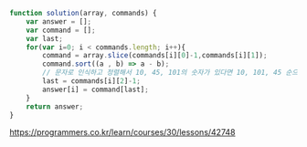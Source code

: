 ```javascript
function solution(array, commands) {
    var answer = [];
    var command = [];
    var last;
    for(var i=0; i < commands.length; i++){
        command = array.slice(commands[i][0]-1,commands[i][1]);
        command.sort((a , b) => a - b); 
        // 문자로 인식하고 정렬해서 10, 45, 101의 숫자가 있다면 10, 101, 45 순으로 정렬이 될 것이다.
        last = commands[i][2]-1;
        answer[i] = command[last];
    }
    return answer;
}
```
https://programmers.co.kr/learn/courses/30/lessons/42748
